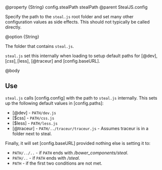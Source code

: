@property {String} config.stealPath stealPath
@parent StealJS.config

Specify the path to the `steal.js` root folder and set many other configuration
values as side effects. This should not typically be called directly.

@option {String}

The folder that contains `steal.js`.

`steal.js` set this internally when loading to setup default paths for
[@dev], [$css], [$less], [@traceur] and [config.baseURL].

   
@body

## Use

`steal.js` calls [config.config] with the path to `steal.js` internally. 
This sets up the following default values in [config.paths]:

 - [@dev] - `PATH/dev.js`
 - [$css] - `PATH/css.js`
 - [$less] - `PATH/less.js`
 - [@traceur] - `PATH/../traceur/traceur.js` - Assumes traceur is in a folder next to steal.
 
Finally, it will set [config.baseURL] provided nothing else is setting it to:

 - `PATH/../..` - if `PATH` ends with _/bower\_components/steal_.
 - `PATH/..` - if `PATH` ends with _/steal_.
 - `PATH` - if the first two conditions are not met.

